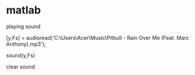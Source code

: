 # matlab

playing sound

[y,Fs] = audioread('C:\Users\Acer\Music\Pitbull - Rain Over Me (Feat. Marc Anthony).mp3');

sound(y,Fs)

clear sound
